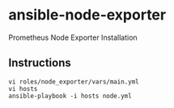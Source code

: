 # ansible-node-exporter
Prometheus Node Exporter Installation

## Instructions
```
vi roles/node_exporter/vars/main.yml
vi hosts
ansible-playbook -i hosts node.yml
```
